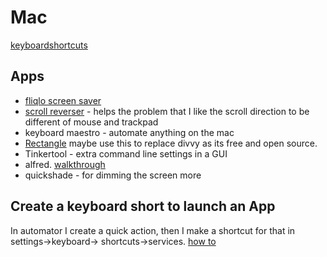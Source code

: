 # Mac

[keyboardshortcuts](https://support.apple.com/en-gb/HT201236)

## Apps

* [fliqlo screen saver](https://fliqlo.com/)
* [scroll reverser](https://pilotmoon.com/scrollreverser/) - helps the problem that I like the scroll direction to be different of mouse and trackpad
* keyboard maestro - automate anything on the mac
* [Rectangle](https://rectangleapp.com/) maybe use this to replace divvy as its free and open source. 
* Tinkertool - extra command line settings in a GUI
* alfred. [walkthrough](https://www.youtube.com/watch?v=YFAzSsrXu_0)
* quickshade - for dimming the screen more

## Create a keyboard short to launch an App
In automator I create a quick action, then I make a shortcut for that in settings->keyboard-> shortcuts->services.
[how to](https://www.computerhope.com/issues/ch002051.htm)


